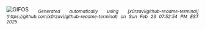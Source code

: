 <div align="justify">
<picture>
    <source media="(prefers-color-scheme: dark)" srcset="https://i.ibb.co/HTfxWZWL/output-gif.gif">
    <source media="(prefers-color-scheme: light)" srcset="https://i.ibb.co/HTfxWZWL/output-gif.gif">
    <img alt="GIFOS" src="https://i.ibb.co/HTfxWZWL/output-gif.gif">
</picture>
<sub><i>Generated automatically using [x0rzavi/github-readme-terminal](https://github.com/x0rzavi/github-readme-terminal) on Sun Feb 23 07:52:54 PM EST 2025</i></sub>
</div>

<!--  -->